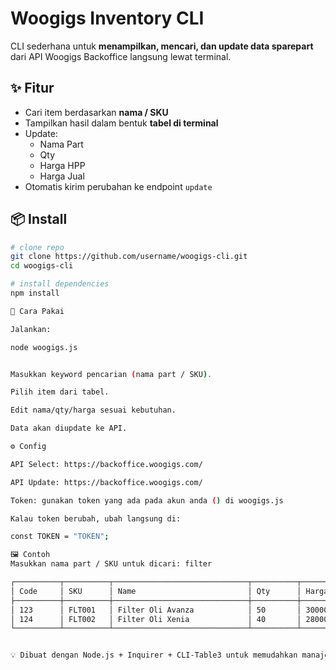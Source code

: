 # Woogigs Inventory CLI

CLI sederhana untuk **menampilkan, mencari, dan update data sparepart** dari API Woogigs Backoffice langsung lewat terminal.

## ✨ Fitur
- Cari item berdasarkan **nama / SKU**
- Tampilkan hasil dalam bentuk **tabel di terminal**
- Update:
  - Nama Part
  - Qty
  - Harga HPP
  - Harga Jual
- Otomatis kirim perubahan ke endpoint `update`

## 📦 Install
```bash
# clone repo
git clone https://github.com/username/woogigs-cli.git
cd woogigs-cli

# install dependencies
npm install

🚀 Cara Pakai

Jalankan:

node woogigs.js


Masukkan keyword pencarian (nama part / SKU).

Pilih item dari tabel.

Edit nama/qty/harga sesuai kebutuhan.

Data akan diupdate ke API.

⚙️ Config

API Select: https://backoffice.woogigs.com/

API Update: https://backoffice.woogigs.com/

Token: gunakan token yang ada pada akun anda () di woogigs.js

Kalau token berubah, ubah langsung di:

const TOKEN = "TOKEN";

🖼️ Contoh
Masukkan nama part / SKU untuk dicari: filter

┌──────────┬──────────┬──────────────────────────────┬──────────┬───────────────┬───────────────┐
│ Code     │ SKU      │ Name                         │ Qty      │ Harga HPP     │ Harga Jual    │
├──────────┼──────────┼──────────────────────────────┼──────────┼───────────────┼───────────────┤
│ 123      │ FLT001   │ Filter Oli Avanza            │ 50       │ 30000         │ 45000         │
│ 124      │ FLT002   │ Filter Oli Xenia             │ 40       │ 28000         │ 42000         │
└──────────┴──────────┴──────────────────────────────┴──────────┴───────────────┴───────────────┘


💡 Dibuat dengan Node.js + Inquirer + CLI-Table3 untuk memudahkan manajemen sparepart bengkel langsung via terminal.
